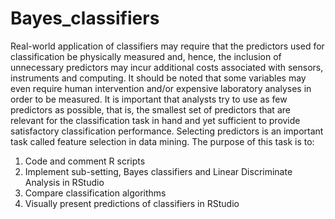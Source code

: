 # Bayes_classifiers
 Real-world application of classifiers may require that the predictors used for classification be physically measured and, hence, the inclusion of unnecessary predictors may incur additional costs associated with sensors, instruments and computing. It should be noted that some variables may even require human intervention and/or expensive laboratory analyses in order to be measured. It is important that analysts try to use as few predictors as possible, that is, the smallest set of predictors that are relevant for the classification task in hand and yet sufficient to provide satisfactory classification performance. Selecting predictors is an important task called feature selection in data mining.
 The purpose of this task is to:
1. Code and comment R scripts
2. Implement sub-setting, Bayes classifiers and Linear Discriminate Analysis in RStudio
3. Compare classification algorithms
4. Visually present predictions of classifiers in RStudio

